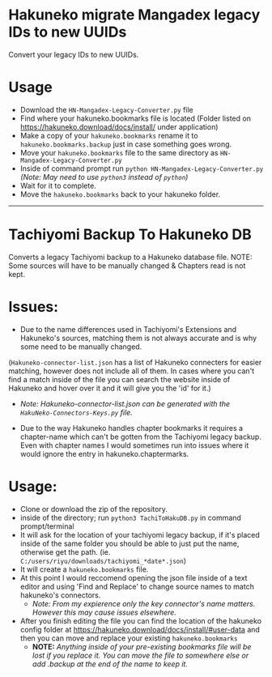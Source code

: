 # Hakuneko migrate Mangadex legacy IDs to new UUIDs
Convert your legacy IDs to new UUIDs.

# Usage
- Download the `HN-Mangadex-Legacy-Converter.py` file
- Find where your hakuneko.bookmarks file is located (Folder listed on https://hakuneko.download/docs/install/ under application)
- Make a copy of your `hakuneko.bookmarks` rename it to `hakuneko.bookmarks.backup` just in case something goes wrong.
- Move your `hakuneko.bookmarks` file to the same directory as `HN-Mangadex-Legacy-Converter.py`
- Inside of command prompt run `python HN-Mangadex-Legacy-Converter.py` *(Note: May need to use `python3` instead of `python`)*
- Wait for it to complete.
- Move the `hakuneko.bookmarks` back to your hakuneko folder.
-------------------------------------------------------------

# Tachiyomi Backup To Hakuneko DB
Converts a legacy Tachiyomi backup to a Hakuneko database file. NOTE: Some sources will have to be manually changed &amp; Chapters read is not kept.

# Issues:
- Due to the name differences used in Tachiyomi's Extensions and Hakuneko's sources, matching them is not always accurate and is why some need to be manually changed. 

(`Hakuneko-connector-list.json` has a list of Hakuneko connecters for easier matching, however does not include all of them. In cases where you can't find a match inside of the file you can search the website inside of Hakuneko and hover over it and it will give you the 'id' for it.)
  - *Note: Hakuneko-connector-list.json can be generated with the `HakuNeko-Connectors-Keys.py` file.*

- Due to the way Hakuneko handles chapter bookmarks it requires a chapter-name which can't be gotten from the Tachiyomi legacy backup. Even with chapter names I would sometimes run into issues where it would ignore the entry in hakuneko.chaptermarks.

# Usage:
- Clone or download the zip of the repository.
- inside of the directory; run `python3 TachiToHakuDB.py` in command prompt/terminal
- It will ask for the location of your tachiyomi legacy backup, if it's placed inside of the same folder you should be able to just put the name, otherwise get the path. (ie. `C:/users/riyu/downloads/tachiyomi_*date*.json`)
- It will create a `hakuneko.bookmarks` file.
- At this point I would reccomend opening the json file inside of a text editor and using 'Find and Replace' to change source names to match hakuneko's connectors.
  - *Note: From my expierence only the key connector's name matters. However this may cause issues elsewhere.*
- After you finish editing the file you can find the location of the hakuneko config folder at https://hakuneko.download/docs/install/#user-data and then you can move and replace your existing `hakuneko.bookmarks`
  - **NOTE:** *Anything inside of your pre-existing bookmarks file will be lost if you replace it. You can move the file to somewhere else or add .backup at the end of the name to keep it.*
